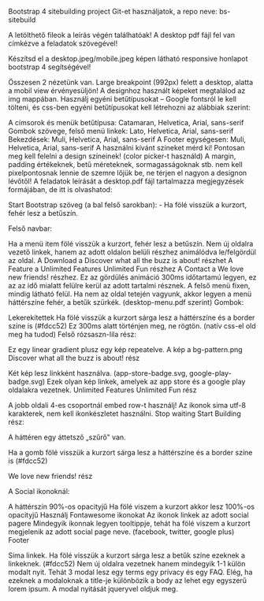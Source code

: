 Bootstrap 4 sitebuilding project
Git-et használjatok, a repo neve: bs-sitebuild

A letölthető fileok a leírás végén találhatóak! A desktop pdf fájl fel van címkézve a feladatok szövegével!

Készítsd el a desktop.jpeg/mobile.jpeg képen látható responsive honlapot bootstrap 4 segítségével!

Összesen 2 nézetünk van. Large breakpoint (992px) felett a desktop, alatta a mobil view érvényesüljön! A designhoz használt képeket megtalálod az img mappában. Használj egyéni betűtípusokat – Google fontsról le kell tölteni, és css-ben egyéni betűtípusokat kell létrehozni az alábbiak szerint:

A címsorok és menük betűtípusa: Catamaran, Helvetica, Arial, sans-serif
Gombok szövege, felső menü linkek: Lato, Helvetica, Arial, sans-serif
Bekezdések: Muli, Helvetica, Arial, sans-serif
A Footer egységesen: Muli, Helvetica, Arial, sans-serif
A használni kívánt színeket mérd ki! Pontosan meg kell felelni a design színeinek! (color picker-t használd) A margin, padding értékeknek, betű méreteknek, sormagasságoknak stb. nem kell pixelpontosnak lennie de szemre lőjük be, ne térjen el nagyon a designon lévőtől! A feladatok leírását a desktop.pdf fájl tartalmazza megjegyzések formájában, de itt is olvashatod:

Start Bootstrap szöveg (a bal felső sarokban): - Ha fölé visszük a kurzort, fehér lesz a betűszín.

Felső navbar:

Ha a menü item fölé visszük a kurzort, fehér lesz a betűszín.
Nem új oldalra vezető linkek, hanem az adott oldalon belüli részhez animálódva le/felgördül az oldal.
A Download a Discover what all the buzz is about! részhet
A Feature a Unlimited Features Unlimited Fun részhez
A Contact a We love new friends! részhez.
Ez az gördülés animáció 300ms időtartamú legyen, ez az az idő mialatt felülre kerül az adott tartalmi résznek.
A felső menü fixen, mindig látható felül. Ha nem az oldal tetején vagyunk, akkor legyen a menü háttérszíne fehér, a betűk szürkék. (desktop-menu.pdf szerint)
Gombok:

Lekerekítettek
Ha fölé visszük a kurzort sárga lesz a háttérszíne és a border színe is (#fdcc52) Ez 300ms alatt történjen meg, ne rögtön. (natív css-el old meg ha tudod)
Felső rózsaszn-lila rész:

Ez egy linear gradient plusz egy kép repeatelve.
A kép a bg-pattern.png
Discover what all the buzz is about! rész

Két kép lesz linkként használva. (app-store-badge.svg, google-play-badge.svg)
Ezek olyan kép linkek, amelyek az app store és a google play oldalakra vezetnek.
Unlimited Features Unlimited Fun rész

A jobb oldali 4-es csoportnál embed row-t használj!
Az ikonok sima utf-8 karakterek, nem kell ikonkészletet használni.
Stop waiting Start Building rész:

A háttéren egy áttetsző „szűrő" van.

Ha a gomb fölé visszük a kurzort sárga lesz a háttérszíne és a border színe is (#fdcc52)

We love new friends! rész

A Social ikonoknál:

A háttérszín 90%-os opacityjű
Ha fölé viszem a kurzort akkor lesz 100%-os opacityjű
Használj Fontawesome ikonokat
Az ikonok linkek az adott social pagere
Mindegyik ikonnak legyen tooltippje, tehát ha fölé viszem a kurzort megjelenik az adott social page neve. (facebook, twitter, google plus)
Footer

Sima linkek. Ha fölé visszük a kurzort sárga lesz a betűk színe ezeknek a linkeknek. (#fdcc52)
Nem új oldalra vezetnek hanem mindegyik 1-1 külön modalt nyit.
Tehát 3 modal lesz egy terms egy privacy és egy FAQ.
Elég, ha ezeknek a modaloknak a title-je különbözik a body az lehet egy egyszerű lorem ipsum. A modal nyitását jqueryvel oldjuk meg.